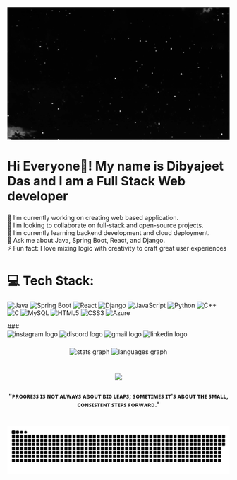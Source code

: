 <div align="center">
  <img src="https://github.com/Dibyajeet-Das/Dibyajeet-Das/blob/main/ni.gif?raw=true" style="width: 100%; height: 300px; object-fit: cover;" />
</div>



###

<h1 align="left">Hi Everyone👋! My name is Dibyajeet Das and I am a Full Stack Web developer</h1>

###

<p align="left">🔭 I’m currently working on creating  web based application.
  &nbsp;
  <br>👯 I’m looking to collaborate on full-stack and open-source projects.
  &nbsp;
  <br>🌱 I’m currently learning backend development and cloud deployment.
  &nbsp;
  <br>💬 Ask me about Java, Spring Boot, React, and Django.
  &nbsp;
  <br>⚡ Fun fact: I love mixing logic with creativity to craft great user experiences</p>

###



# 💻 Tech Stack:

<p align="left"> <img src="https://cdn.jsdelivr.net/gh/devicons/devicon/icons/java/java-original.svg" height="30" alt="Java" /> <img src="https://cdn.jsdelivr.net/gh/devicons/devicon/icons/spring/spring-original.svg" height="30" alt="Spring Boot" /> <img src="https://cdn.jsdelivr.net/gh/devicons/devicon/icons/react/react-original.svg" height="30" alt="React" /> <img src="https://cdn.jsdelivr.net/gh/devicons/devicon/icons/django/django-plain.svg" height="30" alt="Django" /> <img src="https://cdn.jsdelivr.net/gh/devicons/devicon/icons/javascript/javascript-original.svg" height="30" alt="JavaScript" /> <img src="https://cdn.jsdelivr.net/gh/devicons/devicon/icons/python/python-original.svg" height="30" alt="Python" /> <img src="https://cdn.jsdelivr.net/gh/devicons/devicon/icons/cplusplus/cplusplus-original.svg" height="30" alt="C++" /> <img src="https://cdn.jsdelivr.net/gh/devicons/devicon/icons/c/c-original.svg" height="30" alt="C" /> <img src="https://cdn.jsdelivr.net/gh/devicons/devicon/icons/mysql/mysql-original.svg" height="30" alt="MySQL" /> <img src="https://cdn.jsdelivr.net/gh/devicons/devicon/icons/html5/html5-original.svg" height="30" alt="HTML5" /> <img src="https://cdn.jsdelivr.net/gh/devicons/devicon/icons/css3/css3-original.svg" height="30" alt="CSS3" /> <img src="https://cdn.jsdelivr.net/gh/devicons/devicon/icons/azure/azure-original.svg" height="30" alt="Azure" /> </p>
###

<div align="left">
  <img src="https://img.shields.io/static/v1?message=Instagram&logo=instagram&label=&color=E4405F&logoColor=white&labelColor=&style=for-the-badge" height="35" alt="instagram logo"  />
  <img src="https://img.shields.io/static/v1?message=Discord&logo=discord&label=&color=7289DA&logoColor=white&labelColor=&style=for-the-badge" height="35" alt="discord logo"  />
  <img src="https://img.shields.io/static/v1?message=Gmail&logo=gmail&label=&color=D14836&logoColor=white&labelColor=&style=for-the-badge" height="35" alt="gmail logo"  />
  <img src="https://img.shields.io/static/v1?message=LinkedIn&logo=linkedin&label=&color=0077B5&logoColor=white&labelColor=&style=for-the-badge" height="35" alt="linkedin logo"  />
</div>

###

<div align="center">
  <img src="https://github-readme-stats.vercel.app/api?username=Dibyajeet-Das&hide_title=false&hide_rank=false&show_icons=true&include_all_commits=true&count_private=true&disable_animations=false&theme=dracula&locale=en&hide_border=false" height="150" alt="stats graph"  />
  <img src="https://github-readme-stats.vercel.app/api/top-langs?username=Dibyajeet-Das&locale=en&hide_title=false&layout=compact&card_width=320&langs_count=7&theme=dark&hide_border=true" height="150" alt="languages graph"  />
</div>

###

<br clear="both">

<div align="center">
  <img height="155" src="https://i.imgflip.com/65efzo.gif"  />
</div>

###

<h4 align="center">"ᴘʀᴏɢʀᴇꜱꜱ ɪꜱ ɴᴏᴛ ᴀʟᴡᴀʏꜱ ᴀʙᴏᴜᴛ ʙɪɢ ʟᴇᴀᴘꜱ; ꜱᴏᴍᴇᴛɪᴍᴇꜱ ɪᴛ'ꜱ ᴀʙᴏᴜᴛ ᴛʜᴇ ꜱᴍᴀʟʟ, ᴄᴏɴꜱɪꜱᴛᴇɴᴛ ꜱᴛᴇᴘꜱ ꜰᴏʀᴡᴀʀᴅ."</h4>

###

<br clear="both">

<picture>
  <source media="(prefers-color-scheme: dark)" srcset="https://raw.githubusercontent.com/Dibyajeet-Das/Dibyajeet-Das/output/github-contribution-grid-snake-dark.svg" />
  <source media="(prefers-color-scheme: light)" srcset="https://raw.githubusercontent.com/Dibyajeet-Das/Dibyajeet-Das/output/github-contribution-grid-snake-dark.svg" />
  <img alt="Snake animation" src="https://raw.githubusercontent.com/Dibyajeet-Das/Dibyajeet-Das/output/github-contribution-grid-snake.svg" />
</picture>

###
